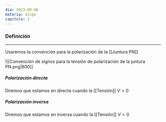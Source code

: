 ```yaml
---
dia: 2023-09-06
materia: dispo
capitulo: 2
---
```

### Definición
---
Usaremos la convención para la polarización de la [[Juntura PN]] 

![[Convención de signos para la tensión de polarización de la juntura PN.png|600]]

##### Polarización directa
Diremos que estamos en directa cuando la [[Tensión]] $V > 0$

##### Polarización inversa
Diremos que estamos en inversa cuando la [[Tensión]] $V < 0$
